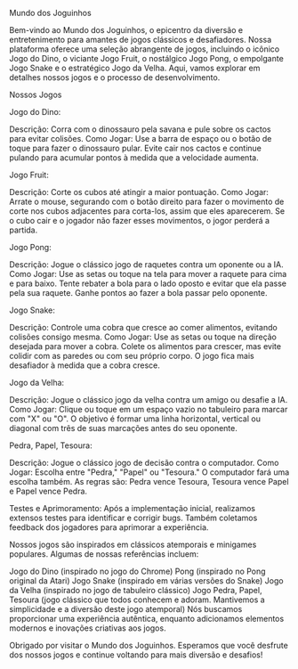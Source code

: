 Mundo dos Joguinhos

Bem-vindo ao Mundo dos Joguinhos, o epicentro da diversão e entretenimento para amantes de jogos clássicos e desafiadores. Nossa plataforma oferece uma seleção abrangente de jogos, incluindo o icônico Jogo do Dino, o viciante Jogo Fruit, o nostálgico Jogo Pong, o empolgante Jogo Snake e o estratégico Jogo da Velha. Aqui, vamos explorar em detalhes nossos jogos e o processo de desenvolvimento.


Nossos Jogos

Jogo do Dino:


Descrição: Corra com o dinossauro pela savana e pule sobre os cactos para evitar colisões.
Como Jogar: Use a barra de espaço ou o botão de toque para fazer o dinossauro pular. Evite cair nos cactos e continue pulando para acumular pontos à medida que a velocidade aumenta.

Jogo Fruit:


Descrição: Corte os cubos até atingir a maior pontuação.
Como Jogar: Arrate o mouse, segurando com o botão direito para fazer o movimento de corte nos cubos adjacentes para corta-los, assim que eles aparecerem. Se o cubo cair e o jogador não fazer esses movimentos, o jogor perderá a partida.

Jogo Pong:


Descrição: Jogue o clássico jogo de raquetes contra um oponente ou a IA.
Como Jogar: Use as setas ou toque na tela para mover a raquete para cima e para baixo. Tente rebater a bola para o lado oposto e evitar que ela passe pela sua raquete. Ganhe pontos ao fazer a bola passar pelo oponente.

Jogo Snake:


Descrição: Controle uma cobra que cresce ao comer alimentos, evitando colisões consigo mesma.
Como Jogar: Use as setas ou toque na direção desejada para mover a cobra. Colete os alimentos para crescer, mas evite colidir com as paredes ou com seu próprio corpo. O jogo fica mais desafiador à medida que a cobra cresce.

Jogo da Velha:


Descrição: Jogue o clássico jogo da velha contra um amigo ou desafie a IA.
Como Jogar: Clique ou toque em um espaço vazio no tabuleiro para marcar com "X" ou "O". O objetivo é formar uma linha horizontal, vertical ou diagonal com três de suas marcações antes do seu oponente.

Pedra, Papel, Tesoura:


Descrição: Jogue o clássico jogo de decisão contra o computador.
Como Jogar: Escolha entre "Pedra," "Papel" ou "Tesoura." O computador fará uma escolha também. As regras são: Pedra vence Tesoura, Tesoura vence Papel e Papel vence Pedra.

Testes e Aprimoramento: Após a implementação inicial, realizamos extensos testes para identificar e corrigir bugs. Também coletamos feedback dos jogadores para aprimorar a experiência.

Nossos jogos são inspirados em clássicos atemporais e minigames populares. Algumas de nossas referências incluem:

Jogo do Dino (inspirado no jogo do Chrome)
Pong (inspirado no Pong original da Atari)
Jogo Snake (inspirado em várias versões do Snake)
Jogo da Velha (inspirado no jogo de tabuleiro clássico)
Jogo Pedra, Papel, Tesoura (jogo clássico que todos conhecem e adoram. Mantivemos a simplicidade e a diversão deste jogo atemporal)
Nós buscamos proporcionar uma experiência autêntica, enquanto adicionamos elementos modernos e inovações criativas aos jogos.

Obrigado por visitar o Mundo dos Joguinhos. Esperamos que você desfrute dos nossos jogos e continue voltando para mais diversão e desafios!
